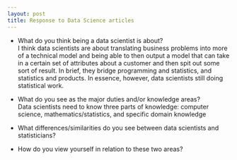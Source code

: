 ```yaml
---
layout: post
title: Response to Data Science articles 
---
```


- What do you think being a data scientist is about?  
I think data scientists are about translating business problems into more of a technical model and being able to then output a model that can take in a certain set of attributes about a customer and then spit out some sort of result. In brief, they bridge programming and statistics, and statistics and products. In essence, however, data scientists still doing statistical work.

- What do you see as the major duties and/or knowledge areas?  
Data scientists need to know three parts of knowledge: computer science, mathematics/statistics, and specific domain knowledge

- What differences/similarities do you see between data scientists and statisticians?  

- How do you view yourself in relation to these two areas?
